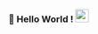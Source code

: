 
  
### 👋 Hello World !  <img src="https://steamcommunity.com/sharedfiles/filedetails/?id=1786072248" width="24px">
